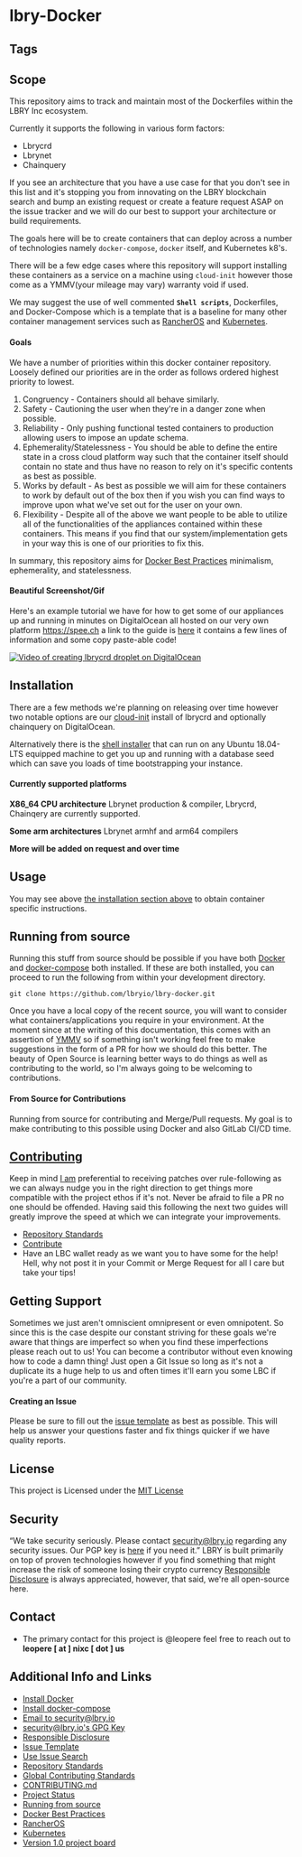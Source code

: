 # lbry-Docker

## Tags
<!-- Document tags and link to their Dockerfiles here. -->

## Scope
This repository aims to track and maintain most of the Dockerfiles within the LBRY Inc ecosystem.  

Currently it supports the following in various form factors:
* Lbrycrd
* Lbrynet
* Chainquery

If you see an architecture that you have a use case for that you don't see in this list and it's stopping you from innovating on the LBRY blockchain search and bump an existing request or create a feature request ASAP on the issue tracker and we will do our best to support your architecture or build requirements.

The goals here will be to create containers that can deploy across a number of technologies namely `docker-compose`, `docker` itself, and Kubernetes k8's.

There will be a few edge cases where this repository will support installing these containers as a service on a machine using `cloud-init` however those come as a YMMV(your mileage may vary) warranty void if used.

We may suggest the use of well commented **`Shell scripts`**, Dockerfiles, and Docker-Compose which is a template that is a baseline for many other container management services such as [RancherOS](https://rancher.com/rancher-os/) and [Kubernetes](https://kubernetes.io/).

#### Goals
We have a number of priorities within this docker container repository.
Loosely defined our priorities are in the order as follows ordered highest priority to lowest.

1. Congruency - Containers should all behave similarly.
2. Safety - Cautioning the user when they're in a danger zone when possible.
3. Reliability - Only pushing functional tested containers to production allowing users to impose an update schema.
4. Ephemerality/Statelessness - You should be able to define the entire state in a cross cloud platform way such that the container itself should contain no state and thus have no reason to rely on it's specific contents as best as possible.
5. Works by default - As best as possible we will aim for these containers to work by default out of the box then if you wish you can find ways to improve upon what we've set out for the user on your own.
6. Flexibility - Despite all of the above we want people to be able to utilize all of the functionalities of the appliances contained within these containers.  This means if you find that our system/implementation gets in your way this is one of our priorities to fix this.

In summary, this repository aims for [Docker Best Practices](https://docs.docker.com/develop/develop-images/dockerfile_best-practices/) minimalism, ephemerality, and statelessness.



#### Beautiful Screenshot/Gif
Here's an example tutorial we have for how to get some of our appliances up and running in minutes on DigitalOcean all hosted on our very own platform https://spee.ch a link to the guide is [here](https://github.com/lbryio/lbry-docker/blob/master/contrib/systemd-cloud-init.md) it contains a few lines of information and some copy paste-able code!

[![Video of creating lbrycrd droplet on DigitalOcean](https://spee.ch/@EnigmaCurry:d/lbrycrd-video-thumb.jpg)](https://spee.ch/@EnigmaCurry:d/lbrycrd-docker-cloud-init.mp4)


## Installation

There are a few methods we're planning on releasing over time however two notable options are our [cloud-init](https://github.com/lbryio/lbry-docker/blob/master/contrib/systemd-cloud-init.md) install of lbrycrd and optionally chainquery on DigitalOcean.

Alternatively there is the [shell installer](https://github.com/lbryio/lbry-docker/blob/master/chainquery/README.md) that can run on any Ubuntu 18.04-LTS equipped machine to get you up and running with a database seed which can save you loads of time bootstrapping your instance.


#### Currently supported platforms

**X86_64 CPU architecture**
Lbrynet production & compiler, Lbrycrd, Chainqery are currently supported.

**Some arm architectures**
Lbrynet armhf and arm64 compilers

**More will be added on request and over time**

## Usage
You may see above [the installation section above](https://github.com/lbryio/lbry-docker#installation) to obtain container specific instructions.

## Running from source
Running this stuff from source should be possible if you have both [Docker](https://docs.docker.com/install/) and [docker-compose](https://docs.docker.com/compose/install/) both installed.  If these are both installed, you can proceed to run the following from within your development directory.
```
git clone https://github.com/lbryio/lbry-docker.git
```
Once you have a local copy of the recent source, you will want to consider what containers/applications you require in your environment.  At the moment since at the writing of this documentation, this comes with an assertion of [YMMV](https://dictionary.cambridge.org/dictionary/english/ymmv) so if something isn't working feel free to make suggestions in the form of a PR for how we should do this better.  The beauty of Open Source is learning better ways to do things as well as contributing to the world, so I'm always going to be welcoming to contributions.

#### From Source for Contributions
Running from source for contributing and Merge/Pull requests.
My goal is to make contributing to this possible using Docker and also GitLab CI/CD time.  

## [Contributing](CONTRIBUTING.md)
Keep in mind [I am](https://github.com/leopere/) preferential to receiving patches over rule-following as we can always nudge you in the right direction to get things more compatible with the project ethos if it's not.  Never be afraid to file a PR no one should be offended.  Having said this following the next two guides will greatly improve the speed at which we can integrate your improvements.
* [Repository Standards]( https://lbry.tech/resources/repository-standards)
* [Contribute](https://lbry.tech/contribute)
* Have an LBC wallet ready as we want you to have some for the help! Hell, why not post it in your Commit or Merge Request for all I care but take your tips!

## Getting Support
Sometimes we just aren't omniscient omnipresent or even omnipotent. So since this is the case despite our constant striving for these goals we're aware that things are imperfect so when you find these imperfections please reach out to us!  You can become a contributor without even knowing how to code a damn thing!  Just open a Git Issue so long as it's not a duplicate its a huge help to us and often times it'll earn you some LBC if you're a part of our community.

#### Creating an Issue
Please be sure to fill out the [issue template](https://github.com/lbryio/lbry-docker/issues/new) as best as possible.  This will help us answer your questions faster and fix things quicker if we have quality reports.


## License
This project is Licensed under the [MIT License](/LICENSE)

## Security
“We take security seriously. Please contact [security@lbry.io](mailto:security@lbry.io) regarding any security issues. Our PGP key is [here](https://keybase.io/lbry/key.asc) if you need it.”  LBRY is built primarily on top of proven technologies however if you find something that might increase the risk of someone losing their crypto currency [Responsible Disclosure](https://en.wikipedia.org/wiki/Responsible_disclosure) is always appreciated, however, that said, we're all open-source here.

## Contact
* The primary contact for this project is @leopere feel free to reach out to **leopere [ at ] nixc [ dot ] us**

## Additional Info and Links
* [Install Docker](https://docs.docker.com/install/)
* [Install docker-compose](https://docs.docker.com/compose/install/)
* [Email to security@lbry.io](mailto:security@lbry.io)
* [security@lbry.io's GPG Key](https://keybase.io/lbry/key.asc)
* [Responsible Disclosure](https://en.wikipedia.org/wiki/Responsible_disclosure)
* [Issue Template](https://github.com/lbryio/lbry-docker/issues/new)
* [Use Issue Search](https://github.com/lbryio/lbry-docker/issues?utf8=%E2%9C%93&q=is%3Aissue)
* [Repository Standards]( https://lbry.tech/resources/repository-standards)
* [Global Contributing Standards](https://lbry.tech/contribute)
* [CONTRIBUTING.md](/CONTRIBUTING.md)
* [Project Status](https://github.com/lbryio/lbry-docker/projects/1)
* [Running from source](##Running-from-source)
* [Docker Best Practices](https://docs.docker.com/develop/develop-images/dockerfile_best-practices/)
* [RancherOS](https://rancher.com/rancher-os/)
* [Kubernetes](https://kubernetes.io/)
* [Version 1.0 project board](https://github.com/lbryio/lbry-docker/projects/1)
